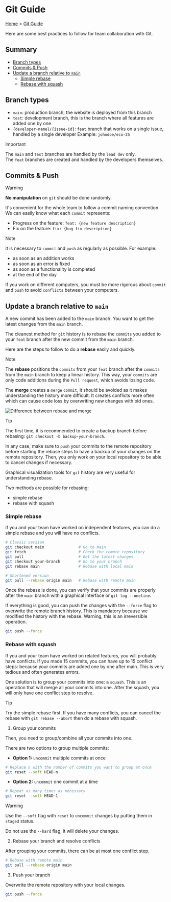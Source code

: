 # Git Guide

[Home](../README.md) > [Git Guide](./git-guide.md)

Here are some best practices to follow for team collaboration with Git.

<h2>Summary</h2>

- [Branch types](#branch-types)
- [Commits \& Push](#commits--push)
- [Update a branch relative to `main`](#update-a-branch-relative-to-main)
    - [Simple rebase](#simple-rebase)
    - [Rebase with squash](#rebase-with-squash)

## Branch types

- `main`: production branch, the website is deployed from this branch
- `test`: development branch, this is the branch where all features are added one by one
- `{developer-name}/{issue-id}`: `feat` branch that works on a single issue, handled by a single developer
  Example: `johndoe/eco-25`

> [!IMPORTANT]
> The `main` and `test` branches are handled by the `lead dev` only. \
> The `feat` branches are created and handled by the developers themselves.

## Commits & Push

> [!WARNING]
>
> **No manipulation** on `git` should be done randomly.

It's convenient for the whole team to follow a commit naming convention. We can easily know what each `commit` represents:

- Progress on the feature: `feat: {new feature description}`
- Fix on the feature: `fix: {bug fix description}`

> [!NOTE]
> It is necessary to `commit` and `push` as regularly as possible. For example:
>
> - as soon as an addition works
> - as soon as an error is fixed
> - as soon as a functionality is completed
> - at the end of the day
>
> If you work on different computers, you must be more rigorous about `commit` and `push` to avoid `conflicts` between your computers.

## Update a branch relative to `main`

A new commit has been added to the `main` branch. You want to get the latest changes from the `main` branch.

The cleanest method for `git` history is to rebase the `commits` you added to your `feat` branch after the new commit from the `main` branch.

Here are the steps to follow to do a **rebase** easily and quickly.

> [!NOTE]
> The **rebase** positions the `commits` from your `feat` branch after the `commits` from the `main` branch to keep a linear history. This way, your `commits` are only code additions during the `Pull request`, which avoids losing code.
>
> The **merge** creates a `merge` `commit`, it should be avoided as it makes understanding the history more difficult. It creates conflicts more often which can cause code loss by overwriting new changes with old ones.
>
> ![Difference between rebase and merge](/public/rebase-or-merge.png)

> [!TIP]
> The first time, it is recommended to create a backup branch before rebasing: `git checkout -b backup-your-branch`.
>
> In any case, make sure to `push` your commits to the remote repository before starting the rebase steps to have a backup of your changes on the remote repository. Then, you only work on your local repository to be able to cancel changes if necessary.
>
> Graphical visualization tools for `git` history are very useful for understanding rebase.

Two methods are possible for rebasing:

- simple rebase
- rebase with squash

### Simple rebase

If you and your team have worked on independent features, you can do a simple rebase and you will have no conflicts.

```zsh
# Classic version
git checkout main               # Go to main
git fetch                       # Check the remote repository
git pull                        # Get the latest changes
git checkout your-branch        # Go to your branch
git rebase main                 # Rebase with local main

# Shortened version
git pull --rebase origin main   # Rebase with remote main
```

Once the rebase is done, you can verify that your commits are properly after the `main` branch with a graphical interface or `git log --oneline`.

If everything is good, you can push the changes with the `--force` flag to overwrite the remote branch history. This is mandatory because we modified the history with the rebase. Warning, this is an irreversible operation.

```zsh
git push --force
```

### Rebase with squash

If you and your team have worked on related features, you will probably have conflicts. If you made 15 commits, you can have up to 15 conflict steps: because your commits are added one by one after main. This is very tedious and often generates errors.

One solution is to group your commits into one: a `squash`. This is an operation that will merge all your commits into one. After the squash, you will only have one conflict step to resolve.

> [!TIP]
> Try the simple rebase first. If you have many conflicts, you can cancel the rebase with `git rebase --abort` then do a rebase with squash.

1. Group your commits

Then, you need to group/combine all your commits into one.

There are two options to group multiple commits:

- **Option 1:** `uncommit` multiple commits at once

```zsh
# Replace n with the number of commits you want to group at once
git reset --soft HEAD~n
```

- **Option 2:** `uncommit` one commit at a time

```zsh
# Repeat as many times as necessary
git reset --soft HEAD~1
```

> [!WARNING]
> Use the `--soft` flag with `reset` to `uncommit` changes by putting them in `staged` status.
>
> Do not use the `--hard` flag, it will delete your changes.

2. Rebase your branch and resolve conflicts

After grouping your commits, there can be at most one conflict step.

```zsh
# Rebase with remote main
git pull --rebase origin main
```

3. Push your branch

Overwrite the remote repository with your local changes.

```zsh
git push --force
```
